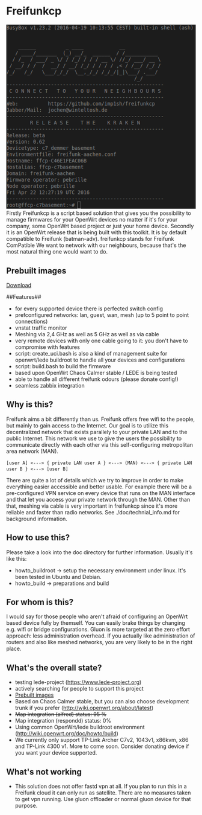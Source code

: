 # Freifunkcp
![Image of login screen](https://github.com/imp1sh/freifunkcp/blob/masterfiles/doc/160512_screenshot_freifunkcp.png)<br>
Firstly Freifunkcp is a script based solution that gives you the possibility to manage firmwares for your OpenWrt devices no matter if it's for your company, some OpenWrt based project or just your home device.
Secondly it is an OpenWrt release that is being built with this toolkit. It is by default compatible to Freifunk (batman-adv).
freifunkcp stands for Freifunk ComPatible
We want to network with our neighbours, because that's the most natural thing one would want to do.

## Prebuilt images
[Download](http://images.gosix.net)

##Features##
* for every supported device there is perfected switch config
* prefconfigured networks: lan, guest, wan, mesh (up to 5 point to point connections)
* vnstat traffic monitor
* Meshing via 2,4 GHz as well as 5 GHz as well as via cable
* very remote devices with only one cable going to it: you don't have to compromise with features
* script: create_uci.bash is also a kind of management suite for openwrt/lede buildroot to handle all your devices and configurations
* script: build.bash to build the firmware
* based upon OpenWrt Chaos Calmer stable / LEDE is being tested
* able to handle all different freifunk odours (please donate config!)
* seamless zabbix integration

## Why is this?
Freifunk aims a bit differently than us. Freifunk offers free wifi to the people, but mainly to gain access to the Internet. Our goal is to utilize this decentralized network that exists parallely to your private LAN and to the public Internet. This network we use to give the users the possibility to communicate directly with each other via this self-configuring metropolitan area network (MAN).
```
[user A] <---> { private LAN user A } <---> (MAN) <---> { private LAN user B } <---> [user B]
```
There are quite a lot of details which we try to improve in order to make everything easier accessible and better usable. For example there will be a pre-configured VPN service on every device that runs on the MAN interface and that let you access your private network through the MAN. Other than that, meshing via cable is very important in freifunkcp since it's more reliable and faster than radio networks. See ./doc/technial_info.md for background information.

## How to use this?
Please take a look into the doc directory for further information.
Usually it's like this:
* howto_buildroot -> setup the necessary environment under linux. It's been tested in Ubuntu and Debian.
* howto_build -> preparations and build

## For whom is this?
I would say for those people who aren't afraid of configuring an OpenWrt based device fully by themself. You can easily brake things by changing e.g. wifi or bridge configurations. Gluon is more targeted at the zero effort approach: less administration overhead.
If you actually like administration of routers and also like meshed networks, you are very likely to be in the right place.

## What's the overall state?
* testing lede-project (https://www.lede-project.org)
* actively searching for people to support this project
* [Prebuilt images](http://images.gosix.net)
* Based on Chaos Calmer stable, but you can also choose development trunk if you prefer (http://wiki.openwrt.org/about/latest)
* <strike>Map integration (alfred) status: 95 %</strike>
* Map integration (respondd) status: 0%
* Using common OpenWrt/lede buildroot environment (http://wiki.openwrt.org/doc/howto/build)
* We currently only support TP-Link Archer C7v2, 1043v1, x86kvm, x86 and TP-Link 4300 v1. More to come soon. Consider donating device if you want your device supported.

## What's not working
* This solution does not offer fastd vpn at all. If you plan to run this in a Freifunk cloud it can only run as satellite. There are no measures taken to get vpn running. Use gluon offloader or normal gluon device for that purpose.
